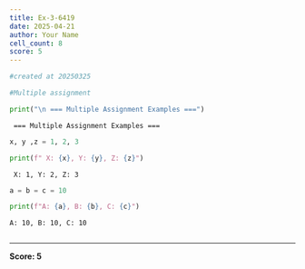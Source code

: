 ```yaml
---
title: Ex-3-6419
date: 2025-04-21
author: Your Name
cell_count: 8
score: 5
---
```


```python
#created at 20250325
```


```python
#Multiple assignment
```


```python
print("\n === Multiple Assignment Examples ===")
```

    
     === Multiple Assignment Examples ===



```python
x, y ,z = 1, 2, 3
```


```python
print(f" X: {x}, Y: {y}, Z: {z}")
```

     X: 1, Y: 2, Z: 3



```python
a = b = c = 10
```


```python
print(f"A: {a}, B: {b}, C: {c}")
```

    A: 10, B: 10, C: 10



```python

```


---
**Score: 5**